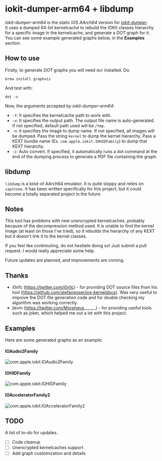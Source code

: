 # iokit-dumper-arm64 + libdump
_iokit-dumper-arm64_ is the static iOS _AArch64_ version for [_iokit-dumper_]("https://github.com/jndok/iokit-dumper").
<br>
It uses a dumped 64-bit kernelcache to rebuild the IOKit classes hierarchy for a specific image in the kernelcache, and generate a _DOT_ graph for it. You can see some example generated graphs below, in the **Examples** section.

## How to use
Firstly, to generate _DOT_ graphs you will need `dot` installed. Do:

```
brew install graphviz
```

And test with:

```
dot -v
```

Now, the arguments accepted by _iokit-dumper-arm64_:

*   `-f`: It specifies the kernelcache path to work with.
*   `-o`: It specifies the output path. The output file name is auto-generated. If not specified, default path used will be `/tmp`.
*   `-n`: it specifies the image to dump name. If not specified, all images will be dumped. Pass the string `kernel` to dump the kernel hierarchy. Pass a KEXT bundle name (Ex. `com.apple.iokit.IOHIDFamily`) to dump that KEXT hierarchy.
*   `-c`: Auto convert. If specified, it automatically runs a dot command at the end of the dumping process to generate a PDF file containing the graph.

## libdump
`libdump` is a kind-of AArch64 emulator. It is quite sloppy and relies on `capstone`. It has been written specifically for this project, but it could become a totally separated project in the future.

## Notes
This tool has problems with new unencrypted kernelcaches, probably because of the decompression method used. It is unable to find the kernel image (at least on those I've tried), so it rebuilds the hierarchy of any KEXT but it doesn't link it to the kernel classes.

If you feel like contrinuting, do not hesitate doing so! Just submit a pull request. I would really appreciate some help.

Future updates are planned, and improvements are coming.

## Thanks
 *  i0n1c  (https://twitter.com/i0n1c) - for providing DOT source files from his tool (https://github.com/stefanesser/ios-kerneldocs). Was very useful to improve the DOT file generation code and for double checking my algorithm was working correctly.
 *  jlevin (https://twitter.com/Morpheus______) - for providing useful tools such as joker, which helped me out a lot with this project.

## Examples
Here are some generated graphs as an example:

#### IOAudio2Family
![com.apple.iokit.IOAudio2Family](http://jndoksarchive.altervista.org/com.apple.iokit.IOAudio2Family-dump.jpg)

#### IOHIDFamily
![com.apple.iokit.IOHIDFamily](http://jndoksarchive.altervista.org/com.apple.iokit.IOHIDFamily-dump.jpg)

#### IOAcceleratorFamily2
![com.apple.iokit.IOAcceleratorFamily2](http://jndoksarchive.altervista.org/com.apple.iokit.IOAcceleratorFamily2-dump.dot.jpg)

## TODO
A list of to-do for updates.
- [ ] Code cleanup
- [ ] Unencrypted kernelcaches support
- [ ] Add graph customization and details
